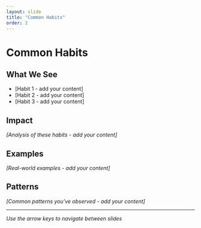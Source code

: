 ```yaml
---
layout: slide
title: "Common Habits"
order: 2
---
```


# Common Habits

## What We See
- [Habit 1 - add your content]
- [Habit 2 - add your content]
- [Habit 3 - add your content]

## Impact
*[Analysis of these habits - add your content]*

## Examples
*[Real-world examples - add your content]*

## Patterns
*[Common patterns you've observed - add your content]*

---

*Use the arrow keys to navigate between slides*
